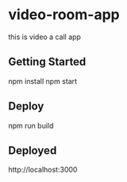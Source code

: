 # video-room-app
this is video a call app

## Getting Started  
npm install
npm start

## Deploy
npm run build

## Deployed
http://localhost:3000

